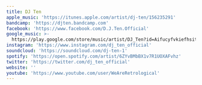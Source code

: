 ```yaml
---
title: DJ Ten
apple_music: 'https://itunes.apple.com/artist/dj-ten/156235291'
bandcamp: 'https://djten.bandcamp.com'
facebook: 'https://www.facebook.com/D.J.Ten.Official'
google_music: >-
  https://play.google.com/store/music/artist/DJ_Ten?id=Aifucyfvkiefhsityc5gfc66ltu
instagram: 'https://www.instagram.com/dj_ten_official'
soundcloud: 'https://soundcloud.com/dj-ten-1'
spotify: 'https://open.spotify.com/artist/6ZYvBMbBX1v7R1UOXAFvhz'
twitter: 'https://twitter.com/dj_ten_official'
website: ''
youtube: 'https://www.youtube.com/user/WeAreRetrological'
---
```

